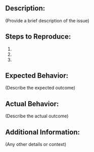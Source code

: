## Description:
(Provide a brief description of the issue)

## Steps to Reproduce:
1.
2.
3.

## Expected Behavior:
(Describe the expected outcome)

## Actual Behavior:
(Describe the actual outcome)

## Additional Information:
(Any other details or context)

